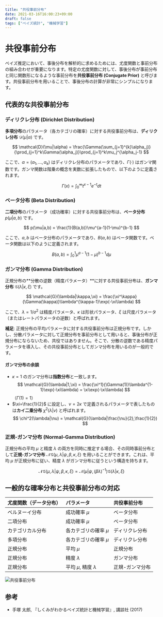 ```yaml
---
title: "共役事前分布"
date: 2021-03-16T16:00:23+09:00
draft: false
tags: ["ベイズ統計", "機械学習"] 
---
```

<!--more-->
# 共役事前分布

ベイズ推定において、事後分布を解析的に求めるためには、尤度関数と事前分布の組み合わせが重要になります。特定の尤度関数に対して、事後分布が事前分布と同じ関数形になるような事前分布を**共役事前分布 (Conjugate Prior)** と呼びます。共役事前分布を用いることで、事後分布の計算が非常にシンプルになります。

## 代表的な共役事前分布

### ディリクレ分布 (Dirichlet Distribution)

**多項分布**のパラメータ（各カテゴリの確率）に対する共役事前分布は、**ディリクレ分布** $\mathcal{D}(\mu|\alpha)$ です。

$$ \mathcal{D}(\mu|\alpha) = \frac{\Gamma(\sum_{j=1}^{k}\alpha_j)}{\prod_{j=1}^k\Gamma(\alpha_j)}\prod_{j=1}^k\mu_j^{\alpha_j-1} $$

ここで、$\alpha = (\alpha_1, \dots, \alpha_k)$ はディリクレ分布のパラメータであり、$\Gamma(\cdot)$ はガンマ関数です。ガンマ関数は階乗の概念を実数に拡張したもので、以下のように定義されます。

$$ \Gamma(x) = \int_0^\infty t^{x-1}e^{-t}dt $$

### ベータ分布 (Beta Distribution)

**二項分布**のパラメータ（成功確率）に対する共役事前分布は、**ベータ分布** $p(\mu|a,b)$ です。

$$ p(\mu|a,b) = \frac{1}{B(a,b)}\mu^{a-1}(1-\mu)^{b-1} $$

ここで、$a, b$ はベータ分布のパラメータであり、$B(a,b)$ はベータ関数です。ベータ関数は以下のように定義されます。

$$ B(a,b) = \int_0^1\mu^{a-1}(1-\mu)^{b-1}d\mu $$

### ガンマ分布 (Gamma Distribution)

正規分布の**分散の逆数（精度パラメータ）**に対する共役事前分布は、**ガンマ分布** $\mathcal{G}(\lambda|\kappa,\xi)$ です。

$$ \mathcal{G}(\lambda|\kappa,\xi) = \frac{\xi^\kappa}{\Gamma(\kappa)}\lambda^{\kappa-1}\exp(-\xi\lambda) $$

ここで、$\lambda = 1/\sigma^2$ は精度パラメータ、$\kappa$ は形状パラメータ、$\xi$ は尺度パラメータ（またはレートパラメータの逆数）と呼ばれます。

**補足**:
正規分布の平均パラメータに対する共役事前分布は正規分布です。しかし、分散パラメータに対して正規分布を事前分布として用いると、事後分布が正規分布にならないため、共役ではありません。そこで、分散の逆数である精度パラメータを導入し、その共役事前分布としてガンマ分布を用いるのが一般的です。

#### ガンマ分布の余談

-   $\kappa=1$ のガンマ分布は**指数分布**と一致します。
    $$ \mathcal{G}(\lambda|1,\xi) = \frac{\xi^1}{\Gamma(1)}\lambda^{1-1}\exp(-\xi\lambda) = \xi\exp(-\xi\lambda) $$
    （$\Gamma(1)=1$）
-   $\xi=\frac{1}{2}$ に設定し、$\nu=2\kappa$ で定義されるパラメータで表したものは**カイ二乗分布** $\chi^2(\lambda|\nu)$ と呼ばれます。
    $$ \chi^2(\lambda|\nu) = \mathcal{G}(\lambda|\frac{\nu}{2},\frac{1}{2}) $$

### 正規-ガンマ分布 (Normal-Gamma Distribution)

正規分布の平均 $\mu$ と精度 $\lambda$ の両方を同時に推定する場合、その同時事前分布として**正規-ガンマ分布** $\mathcal{NG}(\mu,\lambda|\psi,\beta,\kappa,\xi)$ を用いることができます。これは、平均 $\mu$ が正規分布に従い、精度 $\lambda$ がガンマ分布に従うという構造を持ちます。

$$ \mathcal{NG}(\mu,\lambda|\psi,\beta,\kappa,\xi) = \mathcal{N}(\mu|\psi,(\beta \lambda)^{-1}) \mathcal{G}(\lambda|\kappa,\xi) $$

## 一般的な確率分布と共役事前分布の対応

| 尤度関数（データ分布） | パラメータ | 共役事前分布 |
| :--------------------- | :--------- | :----------- |
| ベルヌーイ分布         | 成功確率 $\mu$ | ベータ分布   |
| 二項分布               | 成功確率 $\mu$ | ベータ分布   |
| カテゴリカル分布       | 各カテゴリの確率 $\mu$ | ディリクレ分布 |
| 多項分布               | 各カテゴリの確率 $\mu$ | ディリクレ分布 |
| 正規分布               | 平均 $\mu$ | 正規分布     |
| 正規分布               | 精度 $\lambda$ | ガンマ分布   |
| 正規分布               | 平均 $\mu$, 精度 $\lambda$ | 正規-ガンマ分布 |

![共役事前分布](.././共役事前分布.png)

## 参考
-   手塚 太郎, 『しくみがわかるベイズ統計と機械学習』, 講談社 (2017)
